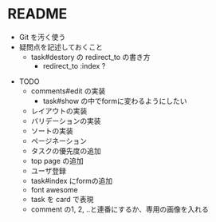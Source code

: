 # README



* Git を汚く使う
* 疑問点を記述しておくこと
  - task#destory の redirect_to の書き方
    - redirect_to :index ?

- TODO
  - comments#edit の実装
    - task#show の中でformに変わるようにしたい
  - レイアウトの実装
  - バリデーションの実装
  - ソートの実装
  - ページネーション
  - タスクの優先度の追加
  - top page の追加
  - ユーザ登録
  - task#index にformの追加
  - font awesome
  - task を card で表現
  - comment の1, 2, ..と連番にするか、専用の画像を入れる

